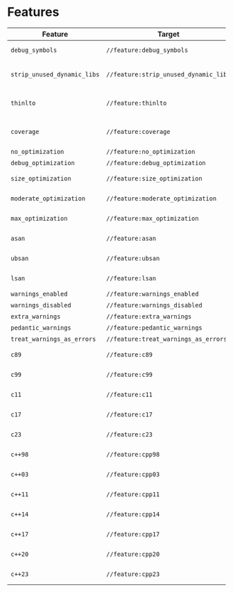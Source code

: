 # Features

| Feature | Target | Description |
| ------- | ------ | ----------- |
| `debug_symbols` | `//feature:debug_symbols` | Generage debug information |
| `strip_unused_dynamic_libs` | `//feature:strip_unused_dynamic_libs` | Don't link against dynamic libraries that aren't referenced by any symbols |
| `thinlto` | `//feature:thinlto` | Link with ThinLTO (incremental link time optimization) |
| `coverage` | `//feature:coverage` | Compile with instrumentation for code coverage |
| `no_optimization` | `//feature:no_optimization` | Disable all optimizations |
| `debug_optimization` | `//feature:debug_optimization` | Optimize for debugging |
| `size_optimization` | `//feature:size_optimization` | Optimize for smallest binary size |
| `moderate_optimization` | `//feature:moderate_optimization` | Enable standard optimizations |
| `max_optimization` | `//feature:max_optimization` | Enable maximum optimizations |
| `asan` | `//feature:asan` | Instrument with AddressSanitizer |
| `ubsan` | `//feature:ubsan` | Instrument with UndefinedBehaviorSanitizer |
| `lsan` | `//feature:lsan` | Instrument with LeakSanitizer |
| `warnings_enabled` | `//feature:warnings_enabled` | Emit warnings |
| `warnings_disabled` | `//feature:warnings_disabled` | Disable warnings |
| `extra_warnings` | `//feature:extra_warnings` | Emit extra warnings |
| `pedantic_warnings` | `//feature:pedantic_warnings` | Emit pedantic warnings |
| `treat_warnings_as_errors` | `//feature:treat_warnings_as_errors` | Treat warnings as errors |
| `c89` | `//feature:c89` | Use C89 language standard |
| `c99` | `//feature:c99` | Use C99 language standard |
| `c11` | `//feature:c11` | Use C11 language standard |
| `c17` | `//feature:c17` | Use C17 language standard |
| `c23` | `//feature:c23` | Use C23 language standard |
| `c++98` | `//feature:cpp98` | Use C++98 language standard |
| `c++03` | `//feature:cpp03` | Use C++03 language standard |
| `c++11` | `//feature:cpp11` | Use C++11 language standard |
| `c++14` | `//feature:cpp14` | Use C++14 language standard |
| `c++17` | `//feature:cpp17` | Use C++17 language standard |
| `c++20` | `//feature:cpp20` | Use C++20 language standard |
| `c++23` | `//feature:cpp23` | Use C++23 language standard |
